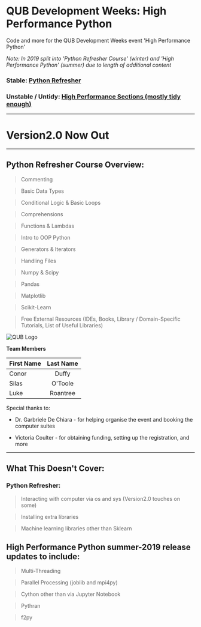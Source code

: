 # QUB Development Weeks: High Performance Python
Code and more for the QUB Development Weeks event 'High Performance Python'

*Note: In 2019 split into 'Python Refresher Course' (winter) and 'High Performance Python' (summer) due to length of additional content*

### Stable: [Python Refresher](PythonRefresher.ipynb)

### Unstable / Untidy: [High Performance Sections (mostly tidy enough)](HighPerformance)
---------------------------------------------------------------------------------------------

# Version2.0 Now Out

--------------------------------------------------------------------------------------------

## Python Refresher Course Overview:
> Commenting

> Basic Data Types

> Conditional Logic & Basic Loops

> Comprehensions

> Functions & Lambdas

> Intro to OOP Python

> Generators & Iterators

> Handling Files

> Numpy & Scipy

> Pandas

> Matplotlib

> Scikit-Learn

> Free External Resources (IDEs, Books, Library / Domain-Specific Tutorials, List of Useful Libraries)


![QUB Logo](https://blogs.qub.ac.uk/footnotesqub/files/2015/03/QUBLogo.gif)



**Team Members**

| First Name    | Last Name     |
| ------------- |:-------------:|
| Conor         | Duffy         |
| Silas         | O'Toole       |
| Luke          | Roantree      |

Special thanks to:


* Dr. Garbriele De Chiara - for helping organise the event and booking the computer suites


* Victoria Coulter - for obtaining funding, setting up the registration, and more




--------------------------------------------------------
## **What This Doesn't Cover:**

### Python Refresher:

> Interacting with computer via os and sys (Version2.0 touches on some)


> Installing extra libraries


> Machine learning libraries other than Sklearn


## High Performance Python summer-2019 release updates to include:
> Multi-Threading


> Parallel Processing (joblib and mpi4py)


> Cython other than via Jupyter Notebook


> Pythran


> f2py
